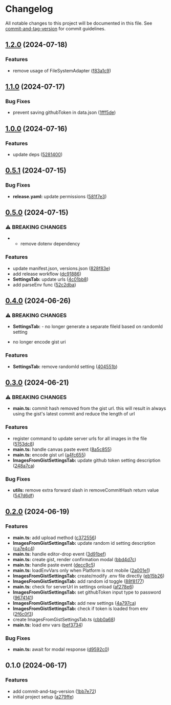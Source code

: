 # Changelog

All notable changes to this project will be documented in this file. See [commit-and-tag-version](https://github.com/absolute-version/commit-and-tag-version) for commit guidelines.

## [1.2.0](https://github.com/singh-inder/obsidian-images-to-gist/compare/1.1.0...1.2.0) (2024-07-18)

### Features

- remove usage of FileSystemAdapter ([f83a1c9](https://github.com/singh-inder/obsidian-images-to-gist/commit/f83a1c9498915337e3d234291e5d64139f046803))

## [1.1.0](https://github.com/singh-inder/obsidian-images-to-gist/compare/1.0.0...1.1.0) (2024-07-17)

### Bug Fixes

- prevent saving githubToken in data.json ([1fff5de](https://github.com/singh-inder/obsidian-images-to-gist/commit/1fff5de419432d9f03c7050223cd0cf078be8d7e))

## [1.0.0](https://github.com/singh-inder/obsidian-images-to-gist/compare/0.5.1...1.0.0) (2024-07-16)

### Features

- update deps ([5281400](https://github.com/singh-inder/obsidian-images-to-gist/commit/52814004a3bf276706def6da0fb75e573b107db3))

## [0.5.1](https://github.com/singh-inder/obsidian-images-to-gist/compare/0.5.0...0.5.1) (2024-07-15)

### Bug Fixes

- **release.yaml:** update permissions ([581f7e3](https://github.com/singh-inder/obsidian-images-to-gist/commit/581f7e3eb47febd6c9b21e2f4d62ca0159847e2c))

## [0.5.0](https://github.com/singh-inder/obsidian-images-to-gist/compare/0.4.0...0.5.0) (2024-07-15)

### ⚠ BREAKING CHANGES

- - remove dotenv dependency

### Features

- update manifest.json, versions.json ([828f83e](https://github.com/singh-inder/obsidian-images-to-gist/commit/828f83eafe5dcdddfae4ba9776efb26b0e766f30))
- add release workflow ([dc91886](https://github.com/singh-inder/obsidian-images-to-gist/commit/dc91886e6bff5702db3b0cf983ab31d14afd34e3))
- **SettingsTab:** update urls ([4c01bb8](https://github.com/singh-inder/obsidian-images-to-gist/commit/4c01bb82a4fd99f36571c343859dafab3d905cd5))
- add parseEnv func ([52c2dba](https://github.com/singh-inder/obsidian-images-to-gist/commit/52c2dba50189c127b9d403ecd2a80fca95c7d0c6))

## [0.4.0](https://github.com/singh-inder/images-from-gist/compare/0.3.0...0.4.0) (2024-06-26)

### ⚠ BREAKING CHANGES

- **SettingsTab:** - no longer generate a separate fileId based on randomId setting

* no longer encode gist uri

### Features

- **SettingsTab:** remove randomId setting ([404551b](https://github.com/singh-inder/images-from-gist/commit/404551b7033b28ffc2321a5d946aa4521e7e5555))

## [0.3.0](https://github.com/singhinder2/images-from-gist/compare/0.2.0...0.3.0) (2024-06-21)

### ⚠ BREAKING CHANGES

- **main.ts:** commit hash removed from the gist url. this will result in always using the gist's latest commit and reduce the length of url

### Features

- register command to update server urls for all images in the file ([5153dc8](https://github.com/singhinder2/images-from-gist/commit/5153dc836f39016ce4af60599d2259a141764290))
- **main.ts:** handle canvas paste event ([8a5c855](https://github.com/singhinder2/images-from-gist/commit/8a5c855e399b22804bade2b94895fe8964ff9860))
- **main.ts:** encode gist url ([a4fc655](https://github.com/singhinder2/images-from-gist/commit/a4fc65553d8b3a81be3e4ff19cadd2cb47a3a917))
- **ImagesFromGistSettingsTab:** update github token setting description ([248a7ca](https://github.com/singhinder2/images-from-gist/commit/248a7ca8d5c5a80514a3adbd59cee47df6ad67c5))

### Bug Fixes

- **utils:** remove extra forward slash in removeCommitHash return value ([547d6df](https://github.com/singhinder2/images-from-gist/commit/547d6dfa854f81fd415501f5a042d31835cd4134))

## [0.2.0](https://github.com/inderrr/images-from-gist/compare/0.1.0...0.2.0) (2024-06-19)

### Features

- **main.ts:** add upload method ([c372556](https://github.com/inderrr/images-from-gist/commit/c372556e987e9554d2f1e7dd8d70fea0e5a7b6af))
- **ImagesFromGistSettingsTab:** update random id setting description ([ca7e4c4](https://github.com/inderrr/images-from-gist/commit/ca7e4c4d0cfd08f80b246ebf44d0e003ff170520))
- **main.ts:** handle editor-drop event ([3d91bef](https://github.com/inderrr/images-from-gist/commit/3d91bef7da0b6c419654501880f63a6489a70b79))
- **main.ts:** create gist, render confirmation modal ([bbd4d7c](https://github.com/inderrr/images-from-gist/commit/bbd4d7cda16d72e5314bac4eaf813023e8c34f4c))
- **main.ts:** handle paste event ([decc9c5](https://github.com/inderrr/images-from-gist/commit/decc9c589e67d0c965cbf663abadc6331d60e1ae))
- **main.ts:** loadEnvVars only when Platform is not mobile ([2a001e1](https://github.com/inderrr/images-from-gist/commit/2a001e1386d94ea6198716d9549137b3cc80e72c))
- **ImagesFromGistSettingsTab:** create/modify .env file directly ([eb15b26](https://github.com/inderrr/images-from-gist/commit/eb15b26cb9bba8c43db447daff1019594b7b77ce))
- **ImagesFromGistSettingsTab:** add random id toggle ([88f8177](https://github.com/inderrr/images-from-gist/commit/88f81770a632507f426ce332deb94115692da4d9))
- **main.ts:** check for serverUrl in settings onload ([af278e6](https://github.com/inderrr/images-from-gist/commit/af278e6f6baf52b30af7ce268b7be9eb56b45549))
- **ImagesFromGistSettingsTab:** set githubToken input type to password ([9674141](https://github.com/inderrr/images-from-gist/commit/967414190435186143e36232cae8529a42b0faca))
- **ImagesFromGistSettingsTab:** add new settings ([4a797ca](https://github.com/inderrr/images-from-gist/commit/4a797caec650f1965c07d8c0a3d602c804cebfa1))
- **ImagesFromGistSettingsTab:** check if token is loaded from env ([2f6c0f3](https://github.com/inderrr/images-from-gist/commit/2f6c0f3e3e34588b154698a7d66943fe0db11c45))
- create ImagesFromGistSettingsTab.ts ([cbb0a68](https://github.com/inderrr/images-from-gist/commit/cbb0a687fabc3d8314122e4b796628eb49d493ac))
- **main.ts:** load env vars ([bef3734](https://github.com/inderrr/images-from-gist/commit/bef373487775c9357f2b5f705e87d15f698269fd))

### Bug Fixes

- **main.ts:** await for modal response ([d9592c0](https://github.com/inderrr/images-from-gist/commit/d9592c072e8a86bc06e0be1df42d97b29c0fa705))

## 0.1.0 (2024-06-17)

### Features

- add commit-and-tag-version ([1bb7e72](https://github.com/inderrr/images-from-gist/commit/1bb7e72cd73a2f4d78f21843b90062f43ea28e43))
- initial project setup ([a279ffe](https://github.com/inderrr/images-from-gist/commit/a279ffe0349536985b27ba9c295213dd98a8b841))
